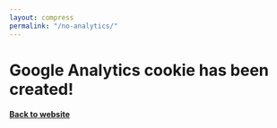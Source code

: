 ```yaml
---
layout: compress
permalink: "/no-analytics/"
---
```

<html>
<head>
    <script type="text/javascript">
        var _gaq = _gaq || [];
        _gaq.push(['_setAccount', '{{ site.google_analytics_tracking_id }}']);
        _gaq.push(['_trackPageview']);
        (function () {
            var ga = document.createElement('script');
            ga.type = 'text/javascript';
            ga.async = true;
            ga.src = ('https:' == document.location.protocol ? 'https://' : 'http://') + 'stats.g.doubleclick.net/dc.js';
            var s = document.getElementsByTagName('script')[0];
            s.parentNode.insertBefore(ga, s);
        })();
    </script>
</head>
<body onLoad="javascript:_gaq.push(['_setVar', 'no-analytics']);">
<h1>Google Analytics cookie has been created!</h1>
<h4><a href="/">Back to website</a></h4>
</body>
</html>
